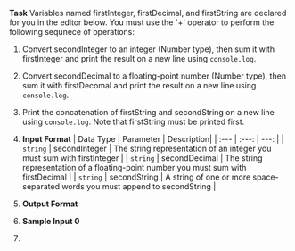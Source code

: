 **Task**
Variables named firstInteger, firstDecimal, and firstString are declared for you in the editor below. You must use the '+' operator to perform the following sequnece of operations:
1. Convert secondInteger to an integer (Number type), then sum it with firstInteger and print the result on a new line using ```console.log```.
2. Convert secondDecimal to a floating-point number (Number type), then sum it with firstDecomal and print the result on a new line using ```console.log```.  
3. Print the concatenation of firstString and secondString on a new line using ```console.log```. Note that firstString must be printed first.

4. **Input Format**
   | Data Type | Parameter | Description|
| :---         |     :---:      |          ---: |
| ```string```   | secondInteger     | The string representation of an integer you must sum with firstInteger    |
| ```string```     | secondDecimal       | The string representation of a floating-point number you must sum with firstDecimal     |
| ```string```     | secondString      | A string of one or more space-separated words you must append to secondString   |

6. **Output Format**

7. **Sample Input 0**
8. 
